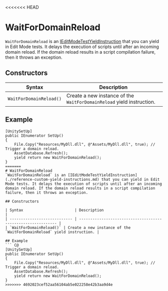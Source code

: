 <<<<<<< HEAD
# WaitForDomainReload
`WaitForDomainReload` is an [IEditModeTestYieldInstruction](./reference-custom-yield-instructions.md) that you can yield in Edit Mode tests. It delays the execution of scripts until after an incoming domain reload. If the domain reload results in a script compilation failure, then it throws an exception.

## Constructors

| Syntax                       | Description                                                  |
| ---------------------------- | ------------------------------------------------------------ |
| `WaitForDomainReload()` | Create a new instance of the `WaitForDomainReload` yield instruction. |

## Example
``` C@
[UnitySetUp]
public IEnumerator SetUp()
{
    File.Copy("Resources/MyDll.dll", @"Assets/MyDll.dll", true); // Trigger a domain reload.
    AssetDatabase.Refresh();
    yield return new WaitForDomainReload();
}
=======
# WaitForDomainReload
`WaitForDomainReload` is an [IEditModeTestYieldInstruction](./reference-custom-yield-instructions.md) that you can yield in Edit Mode tests. It delays the execution of scripts until after an incoming domain reload. If the domain reload results in a script compilation failure, then it throws an exception.

## Constructors

| Syntax                       | Description                                                  |
| ---------------------------- | ------------------------------------------------------------ |
| `WaitForDomainReload()` | Create a new instance of the `WaitForDomainReload` yield instruction. |

## Example
``` C@
[UnitySetUp]
public IEnumerator SetUp()
{
    File.Copy("Resources/MyDll.dll", @"Assets/MyDll.dll", true); // Trigger a domain reload.
    AssetDatabase.Refresh();
    yield return new WaitForDomainReload();
}
>>>>>>> 4692023cef52aa56104ab5e022258e42b3aa9d4e
```